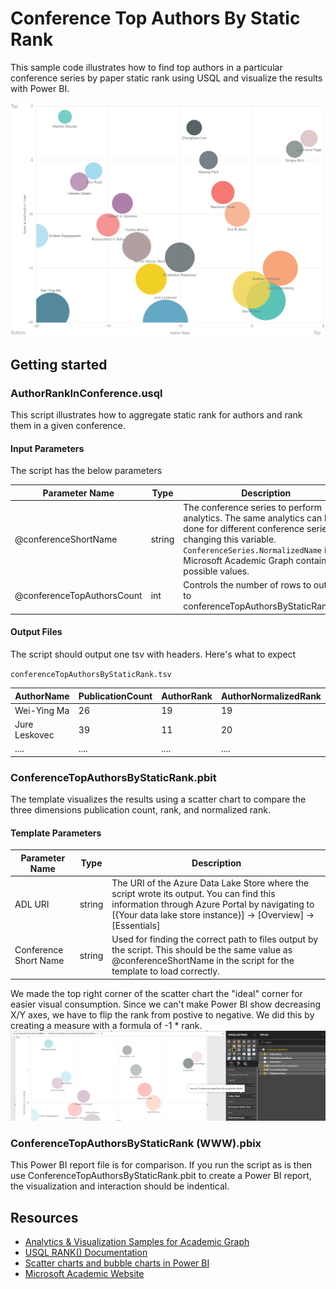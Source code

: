 # Conference Top Authors By Static Rank

This sample code illustrates how to find top authors in a particular conference series by paper static rank using USQL and visualize the results with Power BI.


![](/images/PBIConferenceTopAuthorsByStaticRank(WWW).png "Computer science top authors")


## Getting started

### AuthorRankInConference.usql

This script illustrates how to aggregate static rank for authors and rank them in a given conference. 


#### Input Parameters

The script has the below parameters

| Parameter Name |  Type  |                  Description                  |
|----------------|--------|-----------------------------------------------|
|  @conferenceShortName    | string | The conference series to perform analytics. The same analytics can be done for different conference series by changing this variable. `ConferenceSeries.NormalizedName` in Microsoft Academic Graph contains all possible values.|
| @conferenceTopAuthorsCount | int | Controls the number of rows to output to conferenceTopAuthorsByStaticRank.tsv. |


#### Output Files

The script should output one tsv with headers. Here's what to expect

`conferenceTopAuthorsByStaticRank.tsv`

| AuthorName | PublicationCount  | AuthorRank | AuthorNormalizedRank |
|----------|-------------|---------------|------------------|
|Wei-Ying Ma|   26   |    19      |     19         |
|Jure Leskovec|  39   |    11      |     20          |
|....      |....         |....           |....              |

### ConferenceTopAuthorsByStaticRank.pbit

The template visualizes the results using a scatter chart to compare the three dimensions publication count, rank, and normalized rank.

#### Template Parameters
| Parameter Name |  Type  |                  Description                  |
|----------------|--------|-----------------------------------------------|
|  ADL URI    | string | The URI of the Azure Data Lake Store where the script wrote its output. You can find this information through Azure Portal by navigating to [{Your data lake store instance}] -> [Overview] -> [Essentials]  |
| Conference Short Name | string | Used for finding the correct path to files output by the script. This should be the same value as @conferenceShortName in the script for the template to load correctly. |

We made the top right corner of the scatter chart the "ideal" corner for easier visual consumption. Since we can't make Power BI show decreasing X/Y axes, we have to flip the rank from postive to negative. We did this by creating a measure with a formula of -1 * rank.
![](/images/PBISignFlipMeasure.png "flip sign using measure")


### ConferenceTopAuthorsByStaticRank (WWW).pbix

This Power BI report file is for comparison. If you run the script as is then use ConferenceTopAuthorsByStaticRank.pbit to create a Power BI report, the visualization and interaction should be indentical. 

## Resources

- [Analytics & Visualization Samples for Academic Graph](https://github.com/Azure-Samples/academic-knowledge-analytics-visualization)
- [USQL RANK() Documentation](https://msdn.microsoft.com/en-us/azure/data-lake-analytics/u-sql/rank-u-sql)
- [Scatter charts and bubble charts in Power BI ](https://docs.microsoft.com/en-us/power-bi/power-bi-visualization-scatter)
- [Microsoft Academic Website](https://academic.microsoft.com/) 